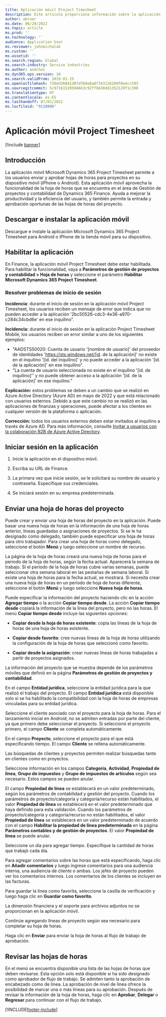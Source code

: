 ```yaml
---
title: Aplicación móvil Project Timesheet
description: Este artículo proporciona información sobre la aplicación móvil Microsoft Dynamics 365 Project Timesheet. La aplicación móvil Project Timesheet permite a los usuarios enviar y aprobar hojas de horas para proyectos en su dispositivo móvil.
author: abruer
ms.date: 06/29/2022
ms.topic: article
ms.prod: ''
ms.technology: ''
audience: Application User
ms.reviewer: johnmichalak
ms.custom: ''
ms.assetid: ''
ms.search.region: Global
ms.search.industry: Service industries
ms.author: andchoi
ms.dyn365.ops.version: 10
ms.search.validFrom: 2019-01-15
ms.openlocfilehash: 730ed36841d07df60e8a8f343126209f0edcc593
ms.sourcegitcommit: 5c971b15295046b3c92ff6638dd1352129f1c390
ms.translationtype: HT
ms.contentlocale: es-ES
ms.lasthandoff: 07/01/2022
ms.locfileid: "9110996"
---
```

# <a name="project-timesheet-mobile-application"></a>Aplicación móvil Project Timesheet

[!include [banner](../includes/banner.md)]

## <a name="overview"></a>Introducción

La aplicación móvil Microsoft Dynamics 365 Project Timesheet permite a los usuarios enviar y aprobar hojas de horas para proyectos en su dispositivo móvil (iPhone o Android). Esta aplicación móvil aprovecha la funcionalidad de la hoja de horas que se encuentra en el área de Gestión de proyectos y contabilidad de Dynamics 365 Finance. Ayuda a mejorar la productividad y la eficiencia del usuario, y también permite la entrada y aprobación oportunas de las hojas de horas del proyecto.

## <a name="download-and-install-the-mobile-app"></a>Descargar e instalar la aplicación móvil

Descargue e instale la aplicación Microsoft Dynamics 365 Project Timesheet para Android o iPhone de la tienda móvil para su dispositivo.

## <a name="enable-the-app"></a>Habilitar la aplicación 

En Finance, la aplicación móvil Project Timesheet debe estar habilitada. Para habilitar la funcionalidad, vaya a **Parámetros de gestión de proyectos y contabilidad \> Hoja de horas** y seleccione el parámetro **Habilitar Microsoft Dynamics 365 Project Timesheet**.

### <a name="resolve-sign-in-issues"></a>Resolver problemas de inicio de sesión

**Incidencia**: durante el inicio de sesión en la aplicación móvil Project Timesheet, los usuarios reciben un mensaje de error que indica que no pueden acceder a la aplicación '2bc50526-cdc3-4e36-a970-c284c34cbd6e' en ese inquilino".

**Incidencia:** durante el inicio de sesión en la aplicación Project Timesheet Mobile, los usuarios reciben un error similar a uno de los siguientes ejemplos:

- "AADSTS50020: Cuenta de usuario '[nombre de usuario]' del proveedor de identidades 'https://sts.windows.net/[id. de la aplicación]' no existe en el inquilino '[id. del inquilino]' y no puede acceder a la aplicación '[id. de la aplicación]' en ese inquilino".
- "La cuenta de usuario seleccionada no existe en el inquilino '[id. de inquilino]'' y no puede obtener acceso a la aplicación '[id. de la aplicación]' en ese inquilino."

**Explicación:** estos problemas se deben a un cambio que se realizó en Azure Active Directory (Azure AD) en mayo de 2022 y que está relacionado con usuarios externos. Debido a que este cambio no se realizó en las aplicaciones de finanzas y operaciones, puede afectar a los clientes en cualquier versión de la plataforma o aplicación.

**Corrección:** todos los usuarios externos deben estar invitados al inquilino a través de Azure AD. Para más información, consulte [Invitar a usuarios con la colaboración B2B de Azure Active Directory](/power-platform/admin/invite-users-azure-active-directory-b2b-collaboration).

## <a name="sign-in-to-the-app"></a>Iniciar sesión en la aplicación

1.  Inicie la aplicación en el dispositivo móvil.

2.  Escriba su URL de Finance.

3.  La primera vez que inicie sesión, se le solicitará su nombre de usuario y contraseña. Especifique sus credenciales.

4. Se iniciará sesión en su empresa predeterminada.

## <a name="submit-a-project-timesheet"></a>Enviar una hoja de horas del proyecto

Puede crear y enviar una hoja de horas del proyecto en la aplicación. Puede basar una nueva hoja de horas en la información de una hoja de horas anterior, líneas guardadas o asignaciones de proyectos. Si se le ha designado como delegado, también puede especificar una hoja de horas para otro trabajador. Para crear una hoja de horas como delegado, seleccione el botón **Menú** y luego seleccione un nombre de recurso.

La página de la hoja de horas creará una nueva hoja de horas para el período de la hoja de horas, según la fecha actual. Aparecerá la semana de trabajo. Si el período de la hoja de horas cubre varias semanas, puede seleccionar otra semana laboral en las pestañas de semana laboral.
Si existe una hoja de horas para la fecha actual, se mostrará. Si necesita crear una nueva hoja de horas en un período de hoja de horas diferente, seleccione el botón **Menú** y luego seleccione **Nueva hoja de horas**.

Puede especificar la información del proyecto haciendo clic en la acción **Agregar tiempo** o la acción **Copiar tiempo desde**. La acción **Copiar tiempo desde** copiará la información de la línea del proyecto, pero no las horas. El menú **Copiar tiempo desde** incluye las siguientes opciones:

- **Copiar desde la hoja de horas existente**: copia las líneas de la hoja de horas de una hoja de horas existente.

- **Copiar desde favorito**: cree nuevas líneas de la hoja de horas utilizando la configuración de la hoja de horas que seleccionó como favorito.

- **Copiar desde la asignación**: crear nuevas líneas de horas trabajadas a partir de proyectos asignados.

La información del proyecto que se muestra depende de los parámetros móviles que definió en la página **Parámetros de gestión de proyectos y contabilidad**.

En el campo **Entidad jurídica**, seleccione la entidad jurídica para la que realizó el trabajo del proyecto. El campo **Entidad jurídica** está disponible solo si se ha habilitado la compatibilidad con la hoja de horas de empresas vinculadas para su entidad jurídica.

Seleccione el cliente asociado con el proyecto para la hoja de horas. Para el lanzamiento inicial en Android, no se admiten entradas por parte del cliente, ya que primero debe seleccionar el proyecto. Si seleccionó el proyecto primero, el campo **Cliente** se completa automáticamente.

En el campo **Proyecto**, seleccione el proyecto para el que está especificando tiempo. El campo **Cliente** se rellena automáticamente.

Las búsquedas de clientes y proyectos permiten realizar búsquedas tanto en clientes como en proyectos.

Seleccione información en los campos **Categoría**, **Actividad**, **Propiedad de línea**, **Grupo de impuestos** y **Grupo de impuestos de artículos** según sea necesario. Estos campos se pueden anular.

El campo **Propiedad de línea** se establecerá en un valor predeterminado, según los parámetros de contabilidad y gestión del proyecto. Cuando los parámetros de proyecto/categoría y categoría/recurso están habilitados, el valor **Propiedad de línea** se establecerá en el valor predeterminado que haya definido para esta validación. Cuando los parámetros de proyecto/categoría y categoría/recurso no están habilitados, el valor **Propiedad de línea** se establecerá en un valor predeterminado de acuerdo con el campo **Habilitar la propiedad de línea predeterminada** en la página **Parámetros contables y de gestión de proyectos**. El valor **Propiedad de línea** se puede anular.

Seleccione un día para agregar tiempo. Especifique la cantidad de horas que trabajó cada día.

Para agregar comentarios sobre las horas que está especificando, haga clic en **Añadir comentarios** y luego ingrese comentarios para una audiencia interna, una audiencia de cliente o ambas.
Los jefes de proyecto pueden ver los comentarios internos. Los comentarios de los clientes se incluyen en las facturas.

Para guardar la línea como favorita, seleccione la casilla de verificación y luego haga clic en **Guardar como favorito**.

La dimensión financiera y el soporte para archivos adjuntos no se proporcionan en la aplicación móvil.

Continúe agregando líneas de proyecto según sea necesario para completar su hoja de horas.

Haga clic en **Enviar** para enviar la hoja de horas al flujo de trabajo de aprobación.

## <a name="review-timesheets"></a>Revisar las hojas de horas

En el menú se encuentra disponible una lista de las hojas de horas que deben revisarse. Esta opción solo está disponible si ha sido designado como aprobador de flujo de trabajo. Se admiten tanto la aprobación de encabezado como de línea. La aprobación de nivel de línea ofrece la posibilidad de marcar una o más líneas para su aprobación. Después de revisar la información de la hoja de horas, haga clic en **Aprobar**, **Delegar** o **Regresar** para continuar con el flujo de trabajo.


[!INCLUDE[footer-include](../includes/footer-banner.md)]
